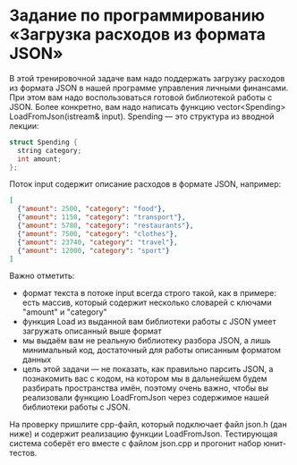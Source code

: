 # Задание по программированию «Загрузка расходов из формата JSON»

В этой тренировочной задаче вам надо поддержать загрузку расходов из формата JSON в нашей программе управления личными финансами. При этом вам надо воспользоваться готовой библиотекой работы с JSON. Более конкретно, вам надо написать функцию vector\<Spending\> LoadFromJson(istream& input). Spending — это структура из вводной лекции:
```cpp
struct Spending {
  string category;
  int amount;
};
```

Поток input содержит описание расходов в формате JSON, например:
```json
[
  {"amount": 2500, "category": "food"},
  {"amount": 1150, "category": "transport"},
  {"amount": 5780, "category": "restaurants"},
  {"amount": 7500, "category": "clothes"},
  {"amount": 23740, "category": "travel"},
  {"amount": 12000, "category": "sport"}
]
```

Важно отметить:
- формат текста в потоке input всегда строго такой, как в примере: есть массив, который содержит несколько словарей с ключами "amount" и "category"
- функция Load из выданной вам библиотеки работы с JSON умеет загружать описанный выше формат
- мы выдаём вам не реальную библиотеку разбора JSON, а лишь минимальный код, достаточный для работы описанным форматом данных
- цель этой задачи — не показать, как правильно парсить JSON, а познакомить вас с кодом, на котором мы в дальнейшем будем разбирать пространства имён, поэтому очень важно, чтобы вы реализовали функцию LoadFromJson через содержимое нашей библиотеки работы с JSON.

На проверку пришлите cpp-файл, который подключает файл json.h (дан ниже) и содержит реализацию функции LoadFromJson. Тестирующая система соберёт его вместе с файлом json.cpp и прогонит набор юнит-тестов.
